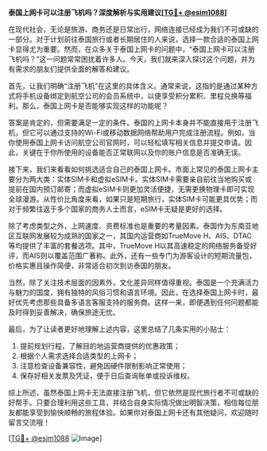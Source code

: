 **泰国上网卡可以注册飞机吗？深度解析与实用建议[[TG💪+ @esim1088](https://t.me/s/esim1088)]**

在现代社会，无论是旅游、商务还是日常出行，网络连接已经成为我们不可或缺的一部分。对于计划前往泰国旅行或者长期居住的人来说，选择一款合适的泰国上网卡显得尤为重要。然而，在众多关于泰国上网卡的问题中，“泰国上网卡可以注册飞机吗？”这一问题常常困扰着许多人。今天，我们就来深入探讨这个问题，并为有需求的朋友们提供全面的解答和建议。

首先，让我们明确“注册飞机”在这里的具体含义。通常来说，这指的是通过某种方式将手机设备绑定到航空公司的会员系统中，以便享受积分累积、里程兑换等福利。那么，泰国上网卡是否能够实现这样的功能呢？

答案是肯定的，但需要满足一定的条件。泰国的上网卡本身并不能直接用于注册飞机，但它可以通过支持的Wi-Fi或移动数据网络帮助用户完成注册流程。例如，当你使用泰国上网卡访问航空公司官网时，可以轻松填写相关信息并提交申请。因此，关键在于你所使用的设备能否正常联网以及你的账户信息是否准确无误。

接下来，我们来看看如何挑选适合自己的泰国上网卡。市面上常见的泰国上网卡主要分为两大类：实体SIM卡和虚拟eSIM卡。实体SIM卡需要亲自前往当地购买或提前在国内预订邮寄；而虚拟eSIM卡则更加灵活便捷，无需更换物理卡即可实现全球漫游。从性价比角度来看，如果只是短期旅行，实体SIM卡可能更具优势；而对于频繁往返于多个国家的商务人士而言，eSIM卡无疑是更好的选择。

除了考虑类型之外，上网速度、资费标准也是重要的考量因素。泰国作为东南亚地区互联网发展较为成熟的国家之一，其国内运营商如TrueMove H、AIS、DTAC等均提供了丰富的套餐选项。其中，TrueMove H以其高速稳定的网络服务备受好评，而AIS则以覆盖范围广著称。此外，还有一些专门为游客设计的短期流量包，价格实惠且操作简便，非常适合初次到访泰国的朋友。

当然，除了关注技术层面的因素外，文化差异同样值得重视。泰国是一个充满活力与魅力的国度，拥有独特的风俗习惯和语言环境。因此，在选择泰国上网卡时，最好优先考虑那些具备多语言客服支持的服务商。这样一来，即便遇到任何问题都能及时得到妥善解决，确保旅途无忧。

最后，为了让读者更好地理解上述内容，这里总结了几条实用的小贴士：
1. 提前规划行程，了解目的地运营商提供的优惠政策；
2. 根据个人需求选择合适类型的上网卡；
3. 注意检查设备兼容性，避免因硬件限制影响正常使用；
4. 保存好相关发票及凭证，便于日后查询账单或投诉维权。

综上所述，虽然泰国上网卡无法直接注册飞机，但它依然是现代旅行者不可或缺的好帮手。只要合理利用这些工具，并结合自身实际情况做出明智决策，相信每位朋友都能享受到愉快顺畅的旅程体验。如果你对泰国上网卡还有其他疑问，欢迎随时留言交流哦！

[[TG💪+ @esim1088](https://t.me/s/esim1088) ![Image](https://i.postimg.cc/4NQfJmqS/Snipaste-2025-05-13-00-14-12.png)]